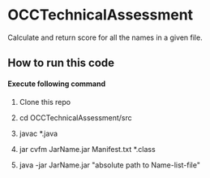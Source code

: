 # OCCTechnicalAssessment

Calculate and return score for all the names in a given file.

## How to run this code

#### Execute following command

1. Clone this repo

2. cd OCCTechnicalAssessment/src 

3. javac *.java

4. jar cvfm JarName.jar Manifest.txt *.class

5. java -jar JarName.jar "absolute path to Name-list-file"
